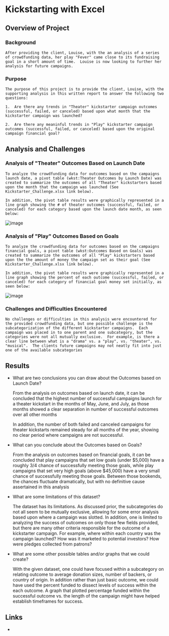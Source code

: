# Kickstarting with Excel

## Overview of Project

### Background

    After providing the client, Louise, with the an analysis of a series of crowdfunding data, her play "Fever" came close to its fundraising goal in a short amount of time.  Louise is now looking to further her analysis for future campaigns.

### Purpose
    The purpose of this project is to provide the client, Louise, with the supporting analysis in this written report to answer the following two questions:

    1.  Are there any trends in "Theater" kickstarter campaign outcomes (successful, failed, or canceled) based upon what month that the kickstarter campaign was launched?

    2.  Are there any meaninful trends in "Play" kickstarter campaign outcomes (successful, failed, or canceled) based upon the original campaign financial goal?


## Analysis and Challenges

### Analysis of "Theater" Outcomes Based on Launch Date
    To analyze the crowdfunding data for outcomes based on the campaigns launch date, a pivot table (wkst:Theater Outcomes by Launch Date) was created to summarize the outcomes of all "Theater" kickstarters based upon the month that the campaign was launched (See Kickstarter_Challenge.xlsx link below).  
    
    In addition, the pivot table results were graphically represented in a line graph showing the # of theater outcomes (successful, failed, or canceled) for each category based upon the launch date month, as seen below:

![image](https://user-images.githubusercontent.com/114360511/195754257-8c2c0634-d8a5-46cb-847a-67d20dbf4a7d.png)


### Analysis of "Play" Outcomes Based on Goals
    To analyze the crowdfunding data for outcomes based on the campaigns financial goals, a pivot table (wkst:Outcomes Based on Goals) was created to summarize the outcomes of all "Play" kickstarters based upon the the amount of money the campaign set as their goal (See Kickstarter_Challenge.xlsx link below).  
    
    In addition, the pivot table results were graphically represented in a line graph showing the percent of each outcome (successful, failed, or canceled) for each category of financial goal money set initially, as seen below:

![image](https://user-images.githubusercontent.com/114360511/195754396-8611628e-3ed1-4e21-ac6b-e01da0691526.png)


### Challenges and Difficulties Encountered
    No challenges or difficulties in this analysis were encountered for the provided crowdfunding data, but one possible challenge is the subcategorization of the different kickstarter campaigns.  Each campaign was placed in to one parent and one subcategory, but the categories were not all mutually exclusive.  For example, is there a clear line between what is a "drama" vs. a "play", vs. "theater", vs. "musical".  The clients future campaigns may not neatly fit into just one of the available subcategories


## Results

- What are two conclusions you can draw about the Outcomes based on Launch Date?

    From the analysis on outcomes based on launch date, it can be concluded that the highest number of successful campaigns launch for a theater kickstart in the months of May, June, and July, as those months showed a clear separation in number of successful outcomes over all other months

    In addition, the number of both failed and canceled campaigns for theater kickstarts remained steady for all months of the year, showing no clear period where campaigns are not successful. 

- What can you conclude about the Outcomes based on Goals?

    From the analysis on outcomes based on financial goals, it can be concluded that play campaigns that set low goals (under $5,000) have a roughly 3/4 chance of successfully meeting those goals, while play campaigns that set very high goals (above $45,000) have a very small chance of successfully meeting those goals.  Between those bookends, the chances fluctuate dramatically, but with no definitive cause assertained in this analysis

- What are some limitations of this dataset?

    The dataset has its limitations.  As discussed prior, the subcategories do not all seem to be mutually exclusive, allowing for some error analysis based upon where a campaign was slotted.  In addition, one is limited to analyzing the success of outcomes on only those few fields provided, but there are many other criteria responsible for the outcome of a kickstarter campaign.  For example, where within each country was the campaign launched?  How was it marketed to potential investors?  How were pledges collected from patrons?

- What are some other possible tables and/or graphs that we could create?

    With the given dataset, one could have focused within a subcategory on relating outcome to average donation sizes, number of backers, or country of origin.  In addition rather than just basic outcome, we could have used the percent funded to dissect levels of success within the each outcome.  A graph that plotted percentage funded within the successful outcome vs. the length of the campaign might have helped establish timeframes for success.

## Links
-
